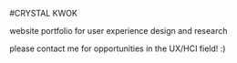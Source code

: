   #CRYSTAL KWOK

website portfolio for user experience design and research

please contact me for opportunities in the UX/HCI field! :) 
